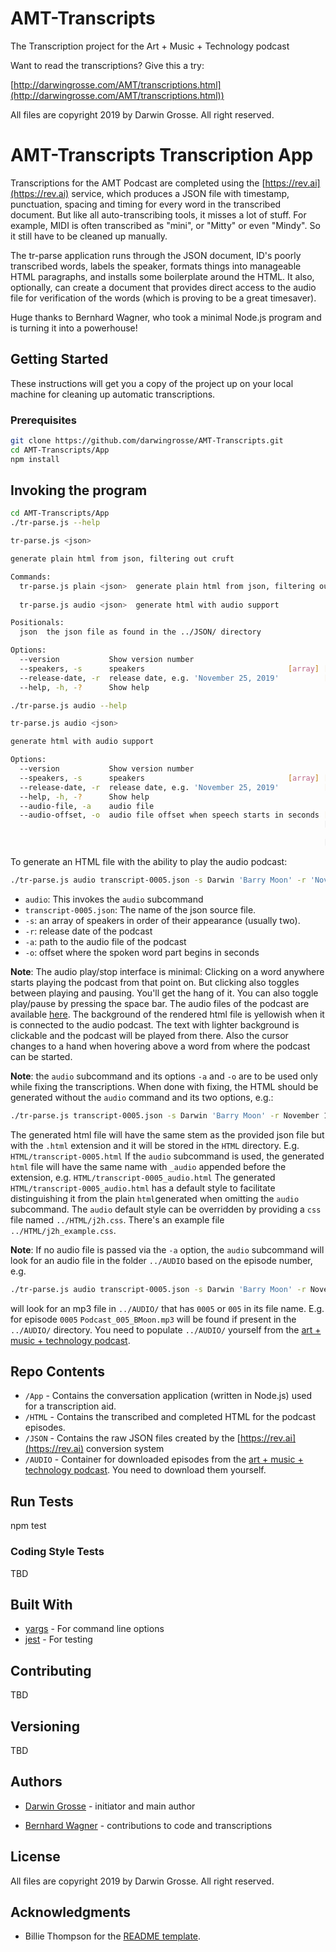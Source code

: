 # AMT-Transcripts
The Transcription project for the Art + Music + Technology podcast

Want to read the transcriptions? Give this a try:

[http://darwingrosse.com/AMT/transcriptions.html](http://darwingrosse.com/AMT/transcriptions.html))

All files are copyright 2019 by Darwin Grosse. All right reserved.

# AMT-Transcripts Transcription App

Transcriptions for the AMT Podcast are completed using the [https://rev.ai](https://rev.ai) service, which produces a JSON file with timestamp, punctuation, spacing and timing for every word in the transcribed document. But like all auto-transcribing tools, it misses a lot of stuff. For example, MIDI is often transcribed as "mini", or "Mitty" or even "Mindy". So it still have to be cleaned up manually.

The tr-parse application runs through the JSON document, ID's poorly transcribed words, labels the speaker, formats things into manageable HTML paragraphs, and installs some boilerplate around the HTML. It also, optionally, can create a document that provides direct access to the audio file for verification of the words (which is proving to be a great timesaver).

Huge thanks to Bernhard Wagner, who took a minimal Node.js program and is turning it into a powerhouse!

## Getting Started

These instructions will get you a copy of the project up on your local machine for cleaning up automatic transcriptions.

### Prerequisites

```bash
git clone https://github.com/darwingrosse/AMT-Transcripts.git
cd AMT-Transcripts/App
npm install
```

## Invoking the program
```bash
cd AMT-Transcripts/App
./tr-parse.js --help

tr-parse.js <json>

generate plain html from json, filtering out cruft

Commands:
  tr-parse.js plain <json>  generate plain html from json, filtering out cruft
                                                                       [default]
  tr-parse.js audio <json>  generate html with audio support

Positionals:
  json  the json file as found in the ../JSON/ directory

Options:
  --version           Show version number                              [boolean]
  --speakers, -s      speakers                                [array] [required]
  --release-date, -r  release date, e.g. 'November 25, 2019'          [required]
  --help, -h, -?      Show help                                        [boolean]

./tr-parse.js audio --help

tr-parse.js audio <json>

generate html with audio support

Options:
  --version           Show version number                              [boolean]
  --speakers, -s      speakers                                [array] [required]
  --release-date, -r  release date, e.g. 'November 25, 2019'          [required]
  --help, -h, -?      Show help                                        [boolean]
  --audio-file, -a    audio file
  --audio-offset, -o  audio file offset when speech starts in seconds [float]
                                                                      [required]

                                                                      [required]
```

To generate an HTML file with the ability to play the audio podcast:

```bash
./tr-parse.js audio transcript-0005.json -s Darwin 'Barry Moon' -r 'November 10, 2013' -a path_to_podcast_audio/Podcast_005_BMoon.mp3 -o 6.1
```
* `audio`: This invokes the `audio` subcommand
* `transcript-0005.json`: The name of the json source file.
* `-s`: an array of speakers in order of their appearance (usually two).
* `-r`: release date of the podcast
* `-a`: path to the audio file of the podcast
* `-o`: offset where the spoken word part begins in seconds

**Note**: The audio play/stop interface is minimal: Clicking on a word anywhere starts playing the podcast from that point on. But clicking also toggles between playing and pausing. You'll get the hang of it. You can also toggle play/pause by pressing the space bar. The audio files of the podcast are available [here](http://artmusictech.libsyn.com/). The background of the rendered html file is yellowish when it is connected to the audio podcast. The text with lighter background is clickable and the podcast will be played from there. Also the cursor changes to a hand when hovering above a word from where the podcast can be started.

**Note**: the `audio` subcommand and its options `-a` and `-o` are to be used
only while fixing the transcriptions. When done with fixing, the HTML should
be generated without the `audio` command and its two options,
e.g.:

```bash
./tr-parse.js transcript-0005.json -s Darwin 'Barry Moon' -r November 10, 2013
```

The generated html file will have the same stem as the provided json file but with the
`.html` extension and it will be stored in the `HTML` directory. E.g.
`HTML/transcript-0005.html`
If the `audio` subcommand is used, the generated `html` file will have the same
name with `_audio` appended before the extension, e.g.
`HTML/transcript-0005_audio.html`
The generated `HTML/transcript-0005_audio.html` has a default style to facilitate
distinguishing it from the plain `html`generated when omitting the `audio`
subcommand. The `audio` default style can be overridden by providing a `css` file
named `../HTML/j2h.css`. There's an example file `../HTML/j2h_example.css`.

**Note**: If no audio file is passed via the `-a` option, the `audio`
subcommand will look for an audio file in the folder `../AUDIO` based on the
episode number, e.g.
```bash
./tr-parse.js audio transcript-0005.json -s Darwin 'Barry Moon' -r November 10, 2013 -o 6.1
```
will look for an mp3 file in `../AUDIO/` that has `0005` or `005` in its file name. E.g. for episode
`0005` `Podcast_005_BMoon.mp3` will be found if present in the `../AUDIO/` directory. You need to
populate `../AUDIO/` yourself from the  [art + music + technology podcast](http://artmusictech.libsyn.com).

## Repo Contents

- `/App` - Contains the conversation application (written in Node.js) used for a transcription aid.
- `/HTML` - Contains the transcribed and completed HTML for the podcast episodes.
- `/JSON` - Contains the raw JSON files created by the [https://rev.ai](https://rev.ai) conversion system
- `/AUDIO` - Container for downloaded episodes from the [art + music + technology podcast](http://artmusictech.libsyn.com). You need to download them yourself.

## Run Tests

npm test

### Coding Style Tests

TBD

## Built With

* [yargs](https://github.com/yargs/yargs) - For command line options
* [jest](https://jestjs.io/) - For testing

## Contributing

TBD

## Versioning

TBD

## Authors

* [Darwin Grosse](http://www.darwingrosse.com/) - initiator and main author

* [Bernhard Wagner](http://bernhardwagner.net) - contributions to code and transcriptions

## License

All files are copyright 2019 by Darwin Grosse. All right reserved.

## Acknowledgments

* Billie Thompson for the [README template](https://gist.github.com/PurpleBooth).
